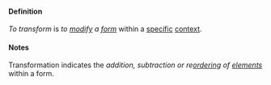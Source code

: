 #### Definition

*To transform* is *to [modify](https://github.com/gcassel/Modular-Organization-Terminology/blob/master/terms/modify.md) a [form](https://github.com/gcassel/Modular-Organization-Terminology/blob/master/terms/form.md)* within a [specific](https://github.com/gcassel/Modular-Organization-Terminology/blob/master/terms/specific.md) [context](https://github.com/gcassel/Modular-Organization-Terminology/blob/master/terms/context.md).

#### Notes

Transformation indicates the *addition, subtraction or re[ordering](https://github.com/gcassel/Modular-Organization-Terminology/blob/master/terms/order.md) of [elements](https://github.com/gcassel/Modular-Organization-Terminology/blob/master/terms/element.md)* within a form.
